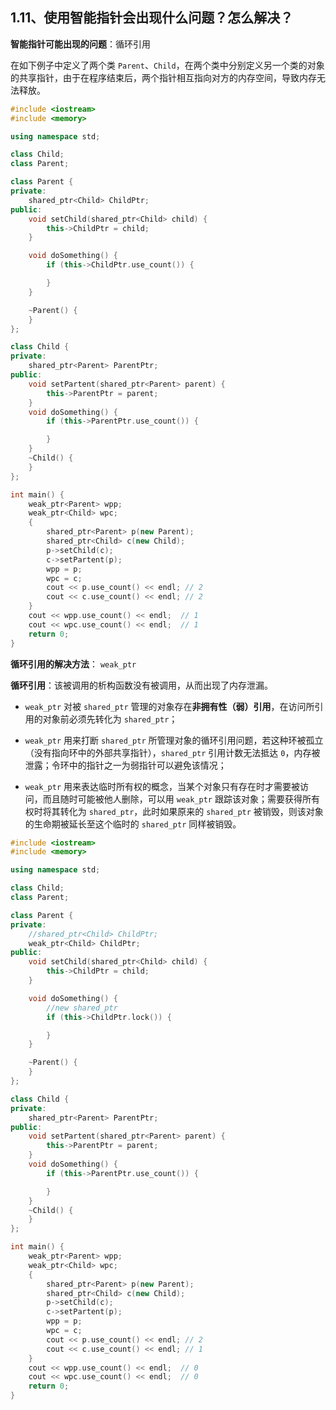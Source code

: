 ## 1.11、使用智能指针会出现什么问题？怎么解决？

**智能指针可能出现的问题**：循环引用

在如下例子中定义了两个类 `Parent`、`Child`，在两个类中分别定义另一个类的对象的共享指针，由于在程序结束后，两个指针相互指向对方的内存空间，导致内存无法释放。

```cpp
#include <iostream>
#include <memory>

using namespace std;

class Child;
class Parent;

class Parent {
private:
    shared_ptr<Child> ChildPtr;
public:
    void setChild(shared_ptr<Child> child) {
        this->ChildPtr = child;
    }

    void doSomething() {
        if (this->ChildPtr.use_count()) {

        }
    }

    ~Parent() {
    }
};

class Child {
private:
    shared_ptr<Parent> ParentPtr;
public:
    void setPartent(shared_ptr<Parent> parent) {
        this->ParentPtr = parent;
    }
    void doSomething() {
        if (this->ParentPtr.use_count()) {

        }
    }
    ~Child() {
    }
};

int main() {
    weak_ptr<Parent> wpp;
    weak_ptr<Child> wpc;
    {
        shared_ptr<Parent> p(new Parent);
        shared_ptr<Child> c(new Child);
        p->setChild(c);
        c->setPartent(p);
        wpp = p;
        wpc = c;
        cout << p.use_count() << endl; // 2
        cout << c.use_count() << endl; // 2
    }
    cout << wpp.use_count() << endl;  // 1
    cout << wpc.use_count() << endl;  // 1
    return 0;
}
```



**循环引用的解决方法**： `weak_ptr`



**循环引用**：该被调用的析构函数没有被调用，从而出现了内存泄漏。

- `weak_ptr` 对被 `shared_ptr` 管理的对象存在**非拥有性（弱）引用**，在访问所引用的对象前必须先转化为 `shared_ptr`；

- `weak_ptr` 用来打断 `shared_ptr` 所管理对象的循环引用问题，若这种环被孤立（没有指向环中的外部共享指针），`shared_ptr` 引用计数无法抵达 `0`，内存被泄露；令环中的指针之一为弱指针可以避免该情况；

- `weak_ptr` 用来表达临时所有权的概念，当某个对象只有存在时才需要被访问，而且随时可能被他人删除，可以用 `weak_ptr` 跟踪该对象；需要获得所有权时将其转化为 `shared_ptr`，此时如果原来的 `shared_ptr` 被销毁，则该对象的生命期被延长至这个临时的 `shared_ptr` 同样被销毁。


```cpp
#include <iostream>
#include <memory>

using namespace std;

class Child;
class Parent;

class Parent {
private:
    //shared_ptr<Child> ChildPtr;
    weak_ptr<Child> ChildPtr;
public:
    void setChild(shared_ptr<Child> child) {
        this->ChildPtr = child;
    }

    void doSomething() {
        //new shared_ptr
        if (this->ChildPtr.lock()) {

        }
    }

    ~Parent() {
    }
};

class Child {
private:
    shared_ptr<Parent> ParentPtr;
public:
    void setPartent(shared_ptr<Parent> parent) {
        this->ParentPtr = parent;
    }
    void doSomething() {
        if (this->ParentPtr.use_count()) {

        }
    }
    ~Child() {
    }
};

int main() {
    weak_ptr<Parent> wpp;
    weak_ptr<Child> wpc;
    {
        shared_ptr<Parent> p(new Parent);
        shared_ptr<Child> c(new Child);
        p->setChild(c);
        c->setPartent(p);
        wpp = p;
        wpc = c;
        cout << p.use_count() << endl; // 2
        cout << c.use_count() << endl; // 1
    }
    cout << wpp.use_count() << endl;  // 0
    cout << wpc.use_count() << endl;  // 0
    return 0;
}
```


















